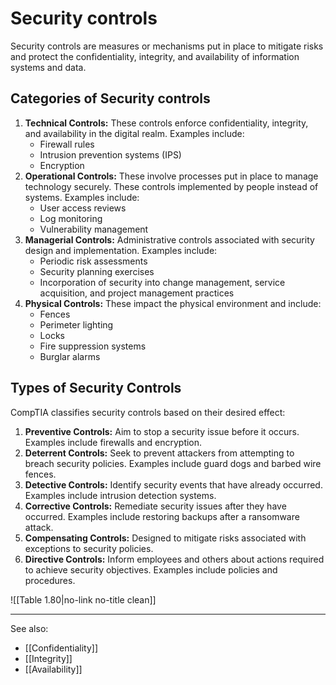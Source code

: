 
# Security controls

Security controls are measures or mechanisms put in place to mitigate risks and protect the confidentiality, integrity, and availability of information systems and data. 

## Categories of Security controls

1. **Technical Controls:** These controls enforce confidentiality, integrity, and availability in the digital realm. Examples include:
	- Firewall rules
	- Intrusion prevention systems (IPS)
	- Encryption
1. **Operational Controls:** These involve processes put in place to manage technology securely. These controls implemented by people instead of systems. Examples include:
	- User access reviews
	- Log monitoring
	- Vulnerability management
2. **Managerial Controls:** Administrative controls associated with security design and implementation. Examples include:
	- Periodic risk assessments
	- Security planning exercises
	- Incorporation of security into change management, service acquisition, and project management practices
3. **Physical Controls:** These impact the physical environment and include:
	- Fences
	- Perimeter lighting
	- Locks
	- Fire suppression systems
	- Burglar alarms
	
## Types of Security Controls

CompTIA classifies security controls based on their desired effect:

1. **Preventive Controls:** Aim to stop a security issue before it occurs. Examples include firewalls and encryption.
2. **Deterrent Controls:** Seek to prevent attackers from attempting to breach security policies. Examples include guard dogs and barbed wire fences.
3. **Detective Controls:** Identify security events that have already occurred. Examples include intrusion detection systems.    
4. **Corrective Controls:** Remediate security issues after they have occurred. Examples include restoring backups after a ransomware attack.
5. **Compensating Controls:** Designed to mitigate risks associated with exceptions to security policies.
6. **Directive Controls:** Inform employees and others about actions required to achieve security objectives. Examples include policies and procedures.

![[Table 1.80|no-link no-title clean]]

---

See also:

- [[Confidentiality]]
- [[Integrity]]
- [[Availability]]
